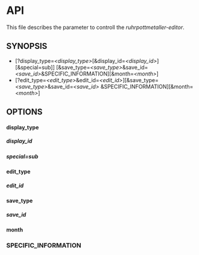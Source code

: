 # API
This file describes the parameter to controll the *ruhrpottmetaller-editor*.
## SYNOPSIS
* \[\?display_type=*\<display_type\>*\[&display_id=*\<display_id\>*\]\[&special=sub\]\]
  \[&save_type=*\<save_type\>*&save_id=*\<save_id\>*&SPECIFIC_INFORMATION\]\[\&month=*\<month\>*\]
* \[?edit_type=*<edit_type>*&edit_id=*<edit_id>*]\[&save_type=*<save_type>*&save_id=*<save_id>*
&SPECIFIC_INFORMATION\]\[\&month=*\<month\>*\]
## OPTIONS
#### display_type
##### display_id
##### special=sub
#### edit_type
##### edit_id
#### save_type
##### save_id
#### month
### SPECIFIC_INFORMATION
